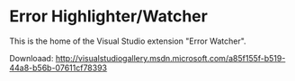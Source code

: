 Error Highlighter/Watcher
================

This is the home of the Visual Studio extension "Error Watcher".

Downloaad: http://visualstudiogallery.msdn.microsoft.com/a85f155f-b519-44a8-b56b-07611cf78393

